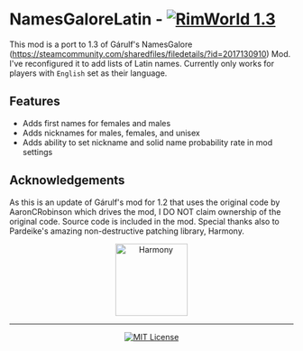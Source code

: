 # NamesGaloreLatin -  [![RimWorld 1.3](https://img.shields.io/badge/RimWorld-1.3-green.svg?longCache=true&style=plastic)](http://rimworldgame.com/)

This mod is a port to 1.3 of Gárulf's NamesGalore (https://steamcommunity.com/sharedfiles/filedetails/?id=2017130910) Mod. I've reconfigured it to add lists of Latin names. Currently only works for players with `English` set as their language.

## Features
- Adds first names for females and males
- Adds nicknames for males, females, and unisex
- Adds ability to set nickname and solid name probability rate in mod settings

## Acknowledgements

As this is an update of Gárulf's mod for 1.2 that uses the original code by AaronCRobinson which drives the mod, I DO NOT claim ownership of the original code. Source code is included in the mod. Special thanks also to Pardeike's amazing non-destructive patching library, Harmony.

<p align="center">
  <a href="https://github.com/pardeike/Harmony">
    <img src="https://raw.githubusercontent.com/pardeike/Harmony/master/HarmonyLogo.png" alt="Harmony" width="128" />
  </a>
</p>

<hr>

<p align="center">
  <a href="./LICENSE">
    <img src="https://img.shields.io/badge/license-MIT-lightgray.svg?style=flat" alt="MIT License" />
  </a>
</p> 
